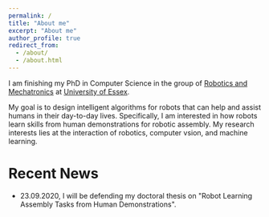 ```yaml
---
permalink: /
title: "About me"
excerpt: "About me"
author_profile: true
redirect_from: 
  - /about/
  - /about.html
---
```


I am finishing my PhD in Computer Science in the group of <a href="https://www.essex.ac.uk/departments/computer-science-and-electronic-engineering/research/robotics-and-mechatronics">Robotics and Mechatronics</a> at <a href="https://www.essex.ac.uk/">University of Essex</a>. 

My goal is to design intelligent algorithms for robots that can help and assist humans in their day-to-day lives. Specifically, I am interested in how robots learn skills from human demonstrations for robotic assembly. My research interests lies at the interaction of robotics, computer vsion, and machine learning.




Recent News
======
* 23.09.2020, I will be defending my doctoral thesis on "Robot Learning Assembly Tasks from Human Demonstrations". 
